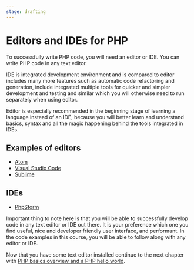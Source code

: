 ```yaml
---
stage: drafting
---
```


# Editors and IDEs for PHP

To successfully write PHP code, you will need an editor or IDE. You can write PHP
code in any text editor.

IDE is integrated development environment and is compared to editor includes
many more features such as automatic code refactoring and generation, include
integrated multiple tools for quicker and simpler development and testing and
similar which you will otherwise need to run separately when using editor.

Editor is especially recommended in the beginning stage of learning a language
instead of an IDE, because you will better learn and understand basics, syntax
and all the magic happening behind the tools integrated in IDEs.

## Examples of editors

* [Atom](/interop/atom.md)
* [Visual Studio Code](https://code.visualstudio.com)
* [Sublime](https://www.sublimetext.com)

## IDEs

* [PhpStorm](https://www.jetbrains.com/phpstorm/)

Important thing to note here is that you will be able to successfully develop code
in any text editor or IDE out there. It is your preference which one you find
useful, nice and developer friendly user interface, and performant. In the code
examples in this course, you will be able to follow along with any editor or IDE.

Now that you have some text editor installed continue to the next chapter with
[PHP basics overview and a PHP hello world](/php/intro/basics.md).
